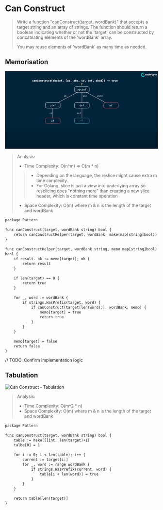 # Can Construct
> Write a function "canConstruct(target, wordBank)" that accepts a target string and an array of strings.
> The function should return a boolean indicating whether or not the 'target' can be constructed by concatnating elements of the 'wordBank' array.
> 
> You may reuse elements of 'wordBank' as many time as needed.

## Memorisation
![Can Construct - Memorisation](../pics/canConstruct-Memorisation.png)
> Analysis:
> - Time Complexity: O(n^m) => O(m * n)
> > + Depending on the language, the reslice might cause extra m time conplexity.
> > + For Golang, slice is just a view into underlying array so resclicing does "nothing more" than creating a new slice header, which is constant time operation
> - Space Complexity: O(m)
> where m & n is the length of the target and wordBank
```Golang
package Pattern

func canConstruct(target, wordBank string) bool {
    return canConstructHelper(target, wordBank, make(map[string]bool))
}

func canConstructHelper(target, wordBank string, memo map[string]bool) bool {
    if result. ok := memo[target]; ok {
        return result
    }
    
    if len(target) == 0 {
        return true
    }

    for _, word := wordBank {
        if strings.HasPrefix(target, word) {
            if canConstruct(target[len(word):], wordBank, memo) {
                memo[target] = true
                return true
            }
        }
    }

    memo[target] = false
    return false
}
```

// TODO: Confirm implementation logic
## Tabulation
![Can Construct - Tabulation](../pics/canConstruct-Tabulation.png)
> Analysis:
> - Time Complexity: O(m^2 * n)
> - Space Complexity: O(m)
> where m & n is the length of the target and wordBank
```Golang
package Pattern

func canConstruct(target, wordBank string) bool {
    table := make([]int, len(target)+1)
    talbe[0] = 1

    for i := 0; i < len(table); i++ {
        current := target[i:]
        for _, word := range wordBank {
            if strings.HasPrefix(current, word) {
                table[i + len(word)] = true
            }
        }
    }

    return table[len(target)]
}
```
